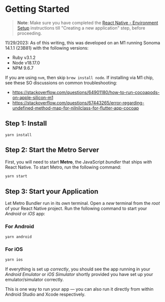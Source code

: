 # Getting Started

> **Note**: Make sure you have completed the [React Native - Environment Setup](https://reactnative.dev/docs/environment-setup) instructions till "Creating a new application" step, before proceeding.

11/29/2023: As of this writing, this was developed on an M1 running Sonoma 14.1.1 (23B81) with the following versions:

- Ruby v3.1.2
- Node v18.17.0
- NPM 9.6.7

If you are using `nvm`, then skip `brew install node`. If installing via M1 chip, see these SO discussions on common troubleshooting:

- https://stackoverflow.com/questions/64901180/how-to-run-cocoapods-on-apple-silicon-m1
- https://stackoverflow.com/questions/67443265/error-regarding-undefined-method-map-for-nilnilclass-for-flutter-app-cocoap

## Step 1: Install

```
yarn install
```

## Step 2: Start the Metro Server

First, you will need to start **Metro**, the JavaScript _bundler_ that ships _with_ React Native. To start Metro, run the following command:

```bash
yarn start
```

## Step 3: Start your Application

Let Metro Bundler run in its _own_ terminal. Open a _new_ terminal from the _root_ of your React Native project. Run the following command to start your _Android_ or _iOS_ app:

### For Android

```bash
yarn android
```

### For iOS

```bash
yarn ios
```

If everything is set up _correctly_, you should see the app running in your _Android Emulator_ or _iOS Simulator_ shortly provided you have set up your emulator/simulator correctly.

This is one way to run your app — you can also run it directly from within Android Studio and Xcode respectively.
